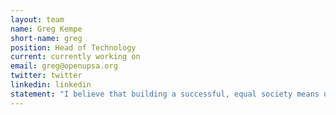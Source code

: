 ```yaml
---
layout: team
name: Greg Kempe
short-name: greg
position: Head of Technology
current: currently working on
email: greg@openupsa.org
twitter: twitter
linkedin: linkedin
statement: "I believe that building a successful, equal society means understanding your role, rights and responsibilities as a citizen. I first got involved with civic technology when I wondered how by-laws worked, then started exploring how to use my skills to help South Africa. I was contracted by OpenUp to build wazimap.co.za in 2013, and then joined full time as Head of Technology soon afterwards. I’m incredibly lucky to be alive at a time when my skills and interests are in demand and can have an impact on society."
---
```

